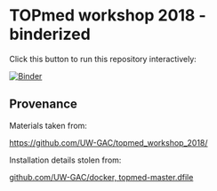 # TOPmed workshop 2018 - binderized

Click this button to run this repository interactively:

[![Binder](https://mybinder.org/badge.svg)](https://mybinder.org/v2/gh/ctb/topmed_workshop_2018/pipeline?urlpath=rstudio)

## Provenance

Materials taken from:

https://github.com/UW-GAC/topmed_workshop_2018/

Installation details stolen from:

[github.com/UW-GAC/docker, topmed-master.dfile](https://github.com/UW-GAC/docker/blob/fdb15b03844be21feaef85bfac36220a4965acdd/topmed-master.dfile)
